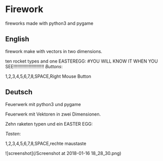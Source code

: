 # Firework
fireworks made with python3 and pygame 

## English

firework make with vectors in two dimensions.

ten rocket types and one EASTEREGG:
#YOU WILL KNOW IT WHEN YOU SEE!!!!!!!!!!!!!!!!!!!!!!!!
_Buttons_:

1,2,3,4,5,6,7,8,SPACE,Right Mouse Button

## Deutsch

Feuerwerk mit python3 und pygame

Feuerwerk mit Vektoren in zwei Dimensionen.

Zehn raketen typen und ein EASTER EGG:

_Tasten_:

1,2,3,4,5,6,7,8,SPACE,rechte maustaste

![screenshot](/Screenshot at 2018-01-16 18_28_30.png)
